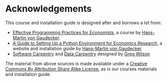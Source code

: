 # Acknowledgements

This course and installation guide is designed after and borrows a lot from:

* [Effective Programming Practices for Economists](http://www.wiwi.uni-bonn.de/gaudecker/teaching.html#effective-programming-practices-for-economists-msc-phd), a course by [Hans-Martin von Gaudecker](http://www.wiwi.uni-bonn.de/gaudecker/index.html).
* [A Guide to Setting Up a Python Environment for Economics Research](http://hmgaudecker.github.io/econ-python-environment/), a website and installation guide by [Hans-Martin von Gaudecker](http://www.wiwi.uni-bonn.de/gaudecker/index.html).
* [Software Carpentry](http://software-carpentry.org/) and [Data Carpentry](http://www.datacarpentry.org/lessons/) designed by [Greg Wilson](http://third-bit.com/greg-wilson.html)


The material from above sources is made available under a [Creative Commons By Attribution Share Alike License](https://creativecommons.org/licenses/by-sa/4.0/legalcode), as is our courses materials and installation guide.
